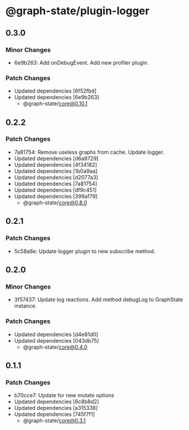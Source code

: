 # @graph-state/plugin-logger

## 0.3.0

### Minor Changes

- 6e9b263: Add onDebugEvent. Add new profiler plugin.

### Patch Changes

- Updated dependencies [6f52fbd]
- Updated dependencies [6e9b263]
  - @graph-state/core@0.10.1

## 0.2.2

### Patch Changes

- 7a81754: Remove useless graphs from cache. Update logger.
- Updated dependencies [d6a9729]
- Updated dependencies [4f34182]
- Updated dependencies [1b0a9aa]
- Updated dependencies [d2077a3]
- Updated dependencies [7a81754]
- Updated dependencies [df9c451]
- Updated dependencies [399af79]
  - @graph-state/core@0.8.0

## 0.2.1

### Patch Changes

- 5c58a8e: Update logger plugin to new subscribe method.

## 0.2.0

### Minor Changes

- 3f57437: Update log reactions. Add method debugLog to GraphState instance.

### Patch Changes

- Updated dependencies [d4e81d0]
- Updated dependencies [043db75]
  - @graph-state/core@0.4.0

## 0.1.1

### Patch Changes

- b70cce7: Update for new mutate options
- Updated dependencies [6c8b8d2]
- Updated dependencies [a315338]
- Updated dependencies [745f7f1]
  - @graph-state/core@0.3.1
